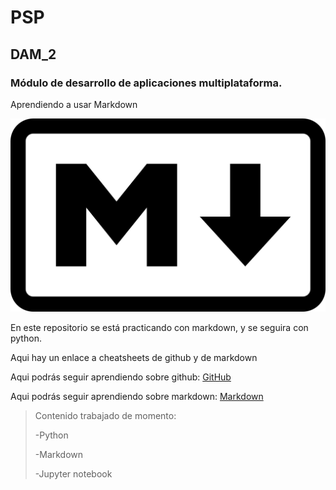 # PSP 
## DAM_2

### Módulo de desarrollo de aplicaciones multiplataforma.

Aprendiendo a usar Markdown

![imagen](./utils/Markdown.png)

En este repositorio se está practicando con markdown, y se seguira con python. 

Aqui hay un enlace a cheatsheets de github y de markdown

Aqui podrás seguir aprendiendo sobre github: [GitHub](https://education.github.com/git-cheat-sheet-education.pdf)

Aqui podrás seguir aprendiendo sobre markdown: [Markdown](https://www.markdownguide.org/cheat-sheet/)

> Contenido trabajado de momento:
> 
> -Python
> 
> -Markdown
> 
> -Jupyter notebook




